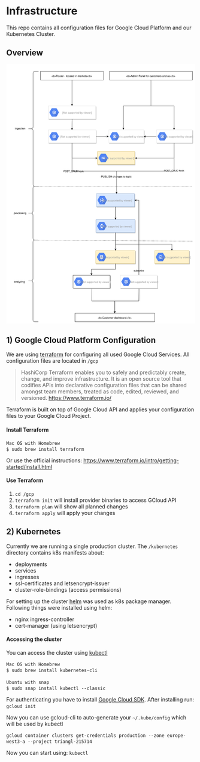 # Infrastructure

This repo contains all configuration files for Google Cloud Platform and 
our Kubernetes Cluster.

## Overview

![Image of invoice flow](docs/img/infrastructure.svg)

## 1) Google Cloud Platform Configuration

We are using [terraform](https://www.terraform.io/docs/providers/google)
for configuring all used Google Cloud Services. All configuration files
are located in `/gcp`

> HashiCorp Terraform enables you to safely and predictably create, change, 
and improve infrastructure. It is an open source tool that codifies APIs 
into declarative configuration files that can be shared amongst team members, 
treated as code, edited, reviewed, and versioned. https://www.terraform.io/

Terraform is built on top of Google Cloud API and applies your configuration
files to your Google Cloud Project.

#### Install Terraform

```
Mac OS with Homebrew
$ sudo brew install terraform
```
Or use the official instructions:
https://www.terraform.io/intro/getting-started/install.html

#### Use Terraform

1) `cd /gcp`
2) `terraform init` will install provider binaries to access GCloud API
3) `terraform plan` will show all planned changes
4) `terraform apply` will apply your changes

## 2) Kubernetes

Currently we are running a single production cluster. The `/kubernetes`
directory contains k8s manifests about:
- deployments
- services
- ingresses
- ssl-certificates and letsencrypt-issuer
- cluster-role-bindings (access permissions)

For setting up the cluster [helm](https://docs.helm.sh/) was used as k8s
package manager. Following things were installed using helm:
- nginx ingress-controller
- cert-manager (using letsencrypt)

#### Accessing the cluster

You can access the cluster using [kubectl](https://kubernetes.io/docs/tasks/tools/install-kubectl/)

```
Mac OS with Homebrew
$ sudo brew install kubernetes-cli

Ubuntu with snap
$ sudo snap install kubectl --classic
```

For authenticating you have to install [Google Cloud SDK](https://cloud.google.com/sdk/docs/).
After installing run: `gcloud init`

Now you can use gcloud-cli to auto-generate your `~/.kube/config` which will be used by kubectl
```
gcloud container clusters get-credentials production --zone europe-west3-a --project triangl-215714
```

Now you can start using: `kubectl`